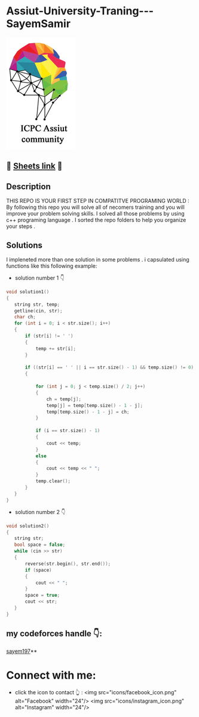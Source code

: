 # Assiut-University-Traning---SayemSamir
![Alt text for the logo](download.png)
## 👋 **[Sheets link](https://codeforces.com/group/MWSDmqGsZm/contests)** 👋

## Description
THIS REPO IS YOUR FIRST STEP IN COMPATITVE PROGRAMING WORLD :
By following this repo you will solve all of necomers training and you will improve your problem solving skills.
I solved all those problems by using c++ programing language .
I sorted the repo folders to help you organize your steps .

## Solutions
I impleneted more than one solution in some problems .
i capsulated using functions like this following example:

* solution number 1 👇
```cpp
void solution1()
{
   string str, temp;
   getline(cin, str);
   char ch;
   for (int i = 0; i < str.size(); i++)
   {
       if (str[i] != ' ')
       {
           temp += str[i];
       }

       if ((str[i] == ' ' || i == str.size() - 1) && temp.size() != 0)
       {

           for (int j = 0; j < temp.size() / 2; j++)
           {
               ch = temp[j];
               temp[j] = temp[temp.size() - 1 - j];
               temp[temp.size() - 1 - j] = ch;
           }

           if (i == str.size() - 1)
           {
               cout << temp;
           }
           else
           {
               cout << temp << " ";
           }
           temp.clear();
       }
   }
}
```
* solution number 2 👇
```cpp
void solution2()
{
   string str;
   bool space = false;
   while (cin >> str)
   {
       reverse(str.begin(), str.end());
       if (space)
       {
           cout << " ";
       }
       space = true;
       cout << str;
   }
}
```
## my codeforces handle 👇:
[sayem197](https://codeforces.com/profile/sayem197)** 

# Connect with me:
* click the icon to contact 👆 :
&lt;img src="icons/facebook_icon.png" alt="Facebook" width="24"/>
&lt;img src="icons/instagram_icon.png" alt="Instagram" width="24"/>



